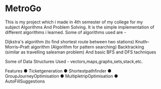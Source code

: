 # MetroGo
This is my project which i made in  4th semester of my college for my subject Algorithms And Problem Solving.
It is the simple implementation of different algorithms i learned.
Some of algorithms used are - 

Dijkstra's algorithm (to find shortest route between two stations)
Knuth–Morris–Pratt algorithm (Algorithm for pattern searching)
Backtracking (similar as travelling salesman problem)
And basic BFS and DFS tachniques

Some of Data Structures Used - 
vectors,maps,graphs,sets,stack,etc.

Features
● Ticketgeneration
● Shortestpathfinder
● GroupJourneyOptimisation 
● MultipletripOptimisation
● AutoFillSuggestions
